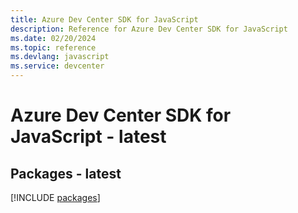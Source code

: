 ```yaml
---
title: Azure Dev Center SDK for JavaScript
description: Reference for Azure Dev Center SDK for JavaScript
ms.date: 02/20/2024
ms.topic: reference
ms.devlang: javascript
ms.service: devcenter
---
```

# Azure Dev Center SDK for JavaScript - latest
## Packages - latest
[!INCLUDE [packages](dev-center-index.md)]